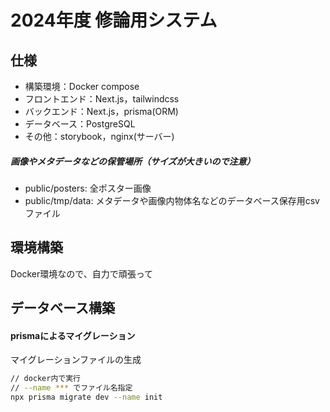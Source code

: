 # 2024年度 修論用システム

## 仕様
* 構築環境：Docker compose
* フロントエンド：Next.js，tailwindcss
* バックエンド：Next.js，prisma(ORM)
* データベース：PostgreSQL
* その他：storybook，nginx(サーバー)

  
##### 画像やメタデータなどの保管場所（サイズが大きいので注意）
* public/posters: 全ポスター画像
* public/tmp/data: メタデータや画像内物体名などのデータベース保存用csvファイル


## 環境構築
Docker環境なので、自力で頑張って

## データベース構築
#### prismaによるマイグレーション

マイグレーションファイルの生成
```bash
// docker内で実行
// --name *** でファイル名指定
npx prisma migrate dev --name init
```

